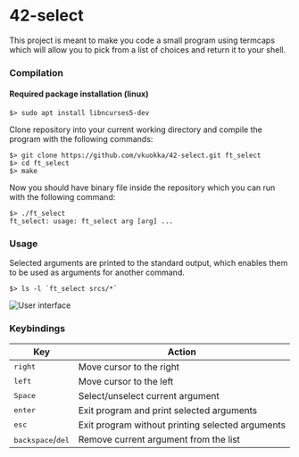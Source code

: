 # 42-select
This project is meant to make you code a small program using termcaps which will allow you to pick from a list of choices and return it to your shell.

### Compilation

#### Required package installation (linux)
```
$> sudo apt install libncurses5-dev
```
Clone repository into your current working directory and compile the program with the following commands:
```
$> git clone https://github.com/vkuokka/42-select.git ft_select  
$> cd ft_select  
$> make  
```
Now you should have binary file inside the repository which you can run with the following command:
```
$> ./ft_select  
ft_select: usage: ft_select arg [arg] ...
```
### Usage
 Selected arguments are printed to the standard output, which enables them to be used as arguments for another command.  
 ```
 $> ls -l `ft_select srcs/*`
```
![User interface](select_ui.png)

### Keybindings
Key | Action
------------ | -------------
<kbd>right</kbd> | Move cursor to the right
<kbd>left</kbd> | Move cursor to the left
<kbd>Space</kbd> | Select/unselect current argument
<kbd>enter</kbd> | Exit program and print selected arguments
<kbd>esc</kbd> | Exit program without printing selected arguments
<kbd>backspace</kbd>/<kbd>del</kbd> | Remove current argument from the list

